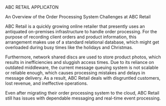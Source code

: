 ABC RETAIL APPLICATON

An Overview of the Order Processing System Challenges at ABC Retail

ABC Retail is a quickly growing online retailer that presently uses an antiquated on-premises infrastructure to handle order processing. For the purpose of recording client orders and product information, this arrangement makes use of a standard relational database, which might get overloaded during busy times like the holidays and Christmas.

Furthermore, network shared discs are used to store product photos, which results in inefficiencies and sluggish access times. Due to its reliance on outdated middleware, the current message queuing system is not scalable or reliable enough, which causes processing mistakes and delays in message delivery. As a result, ABC Retail deals with disgruntled customers, lost revenue, and ineffective operations.

Even after migrating their order processing system to the cloud, ABC Retail still has issues with dependable messaging and real-time event processing.
